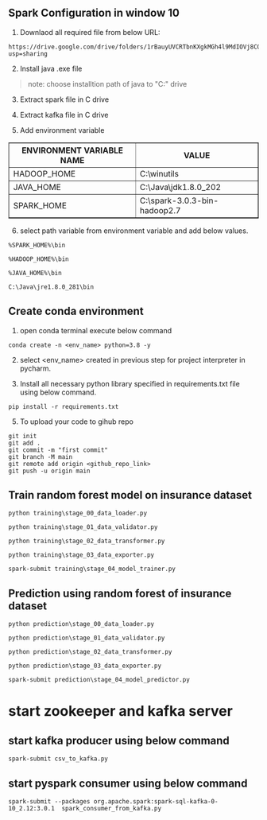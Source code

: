 ## Spark Configuration in window 10

1. Downlaod all required file from below URL:
```
https://drive.google.com/drive/folders/1rBauyUVCRTbnKXgkMGh4l9MdIOVj8CQc?usp=sharing
```

2. Install java .exe file
> note: choose installtion path of java to "C:" drive

3. Extract spark file in C drive

4. Extract kafka file in C drive

5. Add environment variable 
 
<TABLE border="1">
<tr>
<th>ENVIRONMENT VARIABLE NAME</th>
<th>VALUE</th>
</tr>
<tr>
<td>HADOOP_HOME</td>
<td>C:\winutils</td>
</tr>
<tr>
<td>JAVA_HOME</td>
<td>C:\Java\jdk1.8.0_202</td>
</tr>
<tr>
<td>SPARK_HOME</td>
<td>C:\spark-3.0.3-bin-hadoop2.7</td>
</tr>
</TABLE>

6. select path  variable from environment variable and add below values.
```buildoutcfg
%SPARK_HOME%\bin
```
```buildoutcfg
%HADOOP_HOME%\bin
```
```buildoutcfg
%JAVA_HOME%\bin
```
```buildoutcfg
C:\Java\jre1.8.0_281\bin
```
## Create conda environment 

1. open conda terminal execute below command

```buildoutcfg
conda create -n <env_name> python=3.8 -y
```

2. select <env_name> created in previous step for project interpreter in pycharm.

3. Install all necessary python library specified in requirements.txt file using below command.
```buildoutcfg
pip install -r requirements.txt
```


5. To upload your code to gihub repo
```
git init
git add .
git commit -m "first commit"
git branch -M main
git remote add origin <github_repo_link>
git push -u origin main
```

## Train random forest model on insurance dataset
```buildoutcfg
python training\stage_00_data_loader.py
```
```buildoutcfg
python training\stage_01_data_validator.py
```
```buildoutcfg
python training\stage_02_data_transformer.py
```
```buildoutcfg
python training\stage_03_data_exporter.py
```
```buildoutcfg
spark-submit training\stage_04_model_trainer.py
```

## Prediction using random forest of insurance dataset
```buildoutcfg
python prediction\stage_00_data_loader.py
```
```buildoutcfg
python prediction\stage_01_data_validator.py
```
```buildoutcfg
python prediction\stage_02_data_transformer.py
```
```buildoutcfg
python prediction\stage_03_data_exporter.py
```
```buildoutcfg
spark-submit prediction\stage_04_model_predictor.py
```



# start zookeeper and kafka server



## start kafka producer using below command
```buildoutcfg
spark-submit csv_to_kafka.py
```

## start pyspark consumer using below command
```buildoutcfg
spark-submit --packages org.apache.spark:spark-sql-kafka-0-10_2.12:3.0.1  spark_consumer_from_kafka.py
```